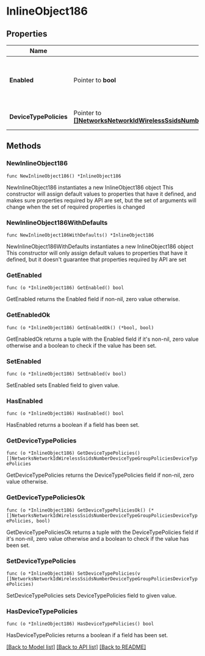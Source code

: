 # InlineObject186

## Properties

Name | Type | Description | Notes
------------ | ------------- | ------------- | -------------
**Enabled** | Pointer to **bool** | If true, the SSID device type group policies are enabled. | [optional] 
**DeviceTypePolicies** | Pointer to [**[]NetworksNetworkIdWirelessSsidsNumberDeviceTypeGroupPoliciesDeviceTypePolicies**](NetworksNetworkIdWirelessSsidsNumberDeviceTypeGroupPoliciesDeviceTypePolicies.md) | List of device type policies. | [optional] 

## Methods

### NewInlineObject186

`func NewInlineObject186() *InlineObject186`

NewInlineObject186 instantiates a new InlineObject186 object
This constructor will assign default values to properties that have it defined,
and makes sure properties required by API are set, but the set of arguments
will change when the set of required properties is changed

### NewInlineObject186WithDefaults

`func NewInlineObject186WithDefaults() *InlineObject186`

NewInlineObject186WithDefaults instantiates a new InlineObject186 object
This constructor will only assign default values to properties that have it defined,
but it doesn't guarantee that properties required by API are set

### GetEnabled

`func (o *InlineObject186) GetEnabled() bool`

GetEnabled returns the Enabled field if non-nil, zero value otherwise.

### GetEnabledOk

`func (o *InlineObject186) GetEnabledOk() (*bool, bool)`

GetEnabledOk returns a tuple with the Enabled field if it's non-nil, zero value otherwise
and a boolean to check if the value has been set.

### SetEnabled

`func (o *InlineObject186) SetEnabled(v bool)`

SetEnabled sets Enabled field to given value.

### HasEnabled

`func (o *InlineObject186) HasEnabled() bool`

HasEnabled returns a boolean if a field has been set.

### GetDeviceTypePolicies

`func (o *InlineObject186) GetDeviceTypePolicies() []NetworksNetworkIdWirelessSsidsNumberDeviceTypeGroupPoliciesDeviceTypePolicies`

GetDeviceTypePolicies returns the DeviceTypePolicies field if non-nil, zero value otherwise.

### GetDeviceTypePoliciesOk

`func (o *InlineObject186) GetDeviceTypePoliciesOk() (*[]NetworksNetworkIdWirelessSsidsNumberDeviceTypeGroupPoliciesDeviceTypePolicies, bool)`

GetDeviceTypePoliciesOk returns a tuple with the DeviceTypePolicies field if it's non-nil, zero value otherwise
and a boolean to check if the value has been set.

### SetDeviceTypePolicies

`func (o *InlineObject186) SetDeviceTypePolicies(v []NetworksNetworkIdWirelessSsidsNumberDeviceTypeGroupPoliciesDeviceTypePolicies)`

SetDeviceTypePolicies sets DeviceTypePolicies field to given value.

### HasDeviceTypePolicies

`func (o *InlineObject186) HasDeviceTypePolicies() bool`

HasDeviceTypePolicies returns a boolean if a field has been set.


[[Back to Model list]](../README.md#documentation-for-models) [[Back to API list]](../README.md#documentation-for-api-endpoints) [[Back to README]](../README.md)


